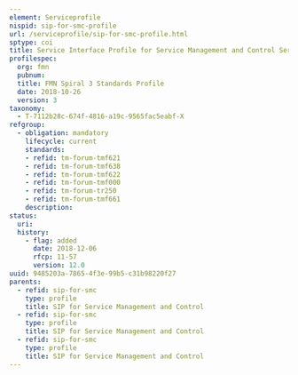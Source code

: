 ```yaml
---
element: Serviceprofile
nispid: sip-for-smc-profile
url: /serviceprofile/sip-for-smc-profile.html
sptype: coi
title: Service Interface Profile for Service Management and Control Service Profile
profilespec:
  org: fmn
  pubnum: 
  title: FMN Spiral 3 Standards Profile
  date: 2018-10-26
  version: 3
taxonomy:
  - T-7112b28c-674f-4816-a19c-9565fac5eabf-X
refgroup:
  - obligation: mandatory
    lifecycle: current
    standards: 
    - refid: tm-forum-tmf621
    - refid: tm-forum-tmf638
    - refid: tm-forum-tmf622
    - refid: tm-forum-tmf000
    - refid: tm-forum-tr250
    - refid: tm-forum-tmf661
    description: 
status:
  uri: 
  history: 
    - flag: added
      date: 2018-12-06
      rfcp: 11-57
      version: 12.0
uuid: 9485203a-7865-4f3e-99b5-c31b98220f27
parents:
  - refid: sip-for-smc
    type: profile
    title: SIP for Service Management and Control
  - refid: sip-for-smc
    type: profile
    title: SIP for Service Management and Control
  - refid: sip-for-smc
    type: profile
    title: SIP for Service Management and Control
---
```

